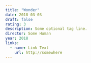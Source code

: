 ```yaml
---
title: "Wonder"
date: 2018-03-03
draft: false
rating: 3
description: Some optional tag line.
director: Some Human
year: 2018
links:
  - name: Link Text
    url: http://somewhere
---
```

